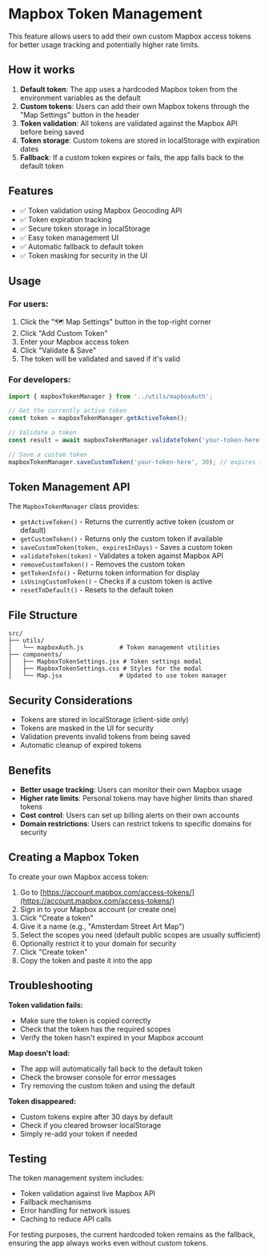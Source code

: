 # Mapbox Token Management

This feature allows users to add their own custom Mapbox access tokens for better usage tracking and potentially higher rate limits.

## How it works

1. **Default token**: The app uses a hardcoded Mapbox token from the environment variables as the default
2. **Custom tokens**: Users can add their own Mapbox tokens through the "Map Settings" button in the header
3. **Token validation**: All tokens are validated against the Mapbox API before being saved
4. **Token storage**: Custom tokens are stored in localStorage with expiration dates
5. **Fallback**: If a custom token expires or fails, the app falls back to the default token

## Features

- ✅ Token validation using Mapbox Geocoding API
- ✅ Token expiration tracking
- ✅ Secure token storage in localStorage
- ✅ Easy token management UI
- ✅ Automatic fallback to default token
- ✅ Token masking for security in the UI

## Usage

### For users:
1. Click the "🗺️ Map Settings" button in the top-right corner
2. Click "Add Custom Token"
3. Enter your Mapbox access token
4. Click "Validate & Save"
5. The token will be validated and saved if it's valid

### For developers:
```javascript
import { mapboxTokenManager } from '../utils/mapboxAuth';

// Get the currently active token
const token = mapboxTokenManager.getActiveToken();

// Validate a token
const result = await mapboxTokenManager.validateToken('your-token-here');

// Save a custom token
mapboxTokenManager.saveCustomToken('your-token-here', 30); // expires in 30 days
```

## Token Management API

The `MapboxTokenManager` class provides:

- `getActiveToken()` - Returns the currently active token (custom or default)
- `getCustomToken()` - Returns only the custom token if available
- `saveCustomToken(token, expiresInDays)` - Saves a custom token
- `validateToken(token)` - Validates a token against Mapbox API
- `removeCustomToken()` - Removes the custom token
- `getTokenInfo()` - Returns token information for display
- `isUsingCustomToken()` - Checks if a custom token is active
- `resetToDefault()` - Resets to the default token

## File Structure

```
src/
├── utils/
│   └── mapboxAuth.js          # Token management utilities
├── components/
│   ├── MapboxTokenSettings.jsx # Token settings modal
│   ├── MapboxTokenSettings.css # Styles for the modal
│   └── Map.jsx                # Updated to use token manager
```

## Security Considerations

- Tokens are stored in localStorage (client-side only)
- Tokens are masked in the UI for security
- Validation prevents invalid tokens from being saved
- Automatic cleanup of expired tokens

## Benefits

- **Better usage tracking**: Users can monitor their own Mapbox usage
- **Higher rate limits**: Personal tokens may have higher limits than shared tokens
- **Cost control**: Users can set up billing alerts on their own accounts
- **Domain restrictions**: Users can restrict tokens to specific domains for security

## Creating a Mapbox Token

To create your own Mapbox access token:

1. Go to [https://account.mapbox.com/access-tokens/](https://account.mapbox.com/access-tokens/)
2. Sign in to your Mapbox account (or create one)
3. Click "Create a token"
4. Give it a name (e.g., "Amsterdam Street Art Map")
5. Select the scopes you need (default public scopes are usually sufficient)
6. Optionally restrict it to your domain for security
7. Click "Create token"
8. Copy the token and paste it into the app

## Troubleshooting

**Token validation fails:**
- Make sure the token is copied correctly
- Check that the token has the required scopes
- Verify the token hasn't expired in your Mapbox account

**Map doesn't load:**
- The app will automatically fall back to the default token
- Check the browser console for error messages
- Try removing the custom token and using the default

**Token disappeared:**
- Custom tokens expire after 30 days by default
- Check if you cleared browser localStorage
- Simply re-add your token if needed

## Testing

The token management system includes:
- Token validation against live Mapbox API
- Fallback mechanisms
- Error handling for network issues
- Caching to reduce API calls

For testing purposes, the current hardcoded token remains as the fallback, ensuring the app always works even without custom tokens.
